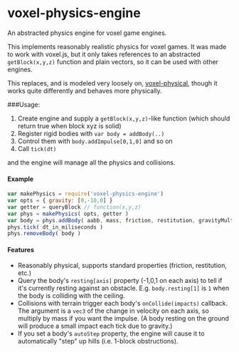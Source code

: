 # voxel-physics-engine
An abstracted physics engine for voxel game engines.

This implements reasonably realistic physics for voxel games.
It was made to work with voxel.js, but it only takes references to 
an abstracted `getBlock(x,y,z)` function and plain vectors, 
so it can be used with other engines. 

This replaces, and is modeled very loosely on, 
[voxel-physical](https://github.com/chrisdickinson/voxel-physical),
though it works quite differently and behaves more physically.

###Usage:
 1. Create engine and supply a `getBlock(x,y,z)`-like function (which should return true when block xyz is solid)
 1. Register rigid bodies with `var body = addBody(..)`
 1. Control them with `body.addImpulse[0,1,0]` and so on
 1. Call `tick(dt)`

and the engine will manage all the physics and collisions.

#### Example

``` javascript
var makePhysics = require('voxel-physics-engine')
var opts = { gravity: [0,-10,0] }
var getter = queryBlock // function(x,y,z) 
var phys = makePhysics( opts, getter )
var body = phys.addBody( aabb, mass, friction, restitution, gravityMult, onCollide, autoStep )
phys.tick( dt_in_miliseconds )
phys.removeBody( body )
```

#### Features

 * Reasonably physical, supports standard properties (friction, restitution, etc.)
 * Query the body's `resting[axis]` property (-1,0,1 on each axis) to tell if it's currently resting against an obstacle.
   E.g. `body.resting[1]` is `1` when the body is colliding with the ceiling.
 * Collisions with terrain trigger each body's `onCollide(impacts)` callback. 
   The argument is a `vec3` of the change in velocity on each axis, so multiply by mass if you want the impulse.
   (A body resting on the ground will produce a small impact each tick due to gravity.)
 * If you set a body's `autoStep` property, the engine will cause it to 
   automatically "step" up hills (i.e. 1-block obstructions).
   